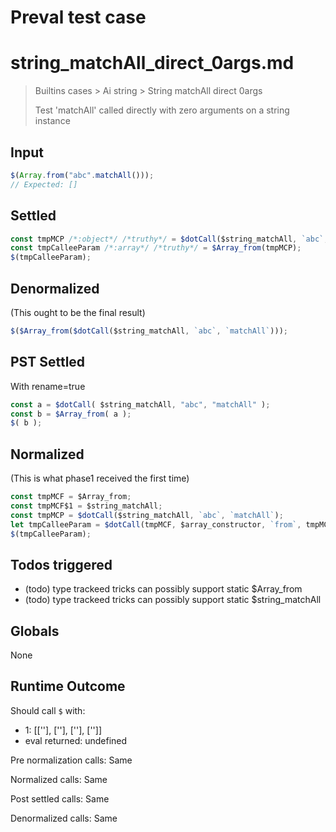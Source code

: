 # Preval test case

# string_matchAll_direct_0args.md

> Builtins cases > Ai string > String matchAll direct 0args
>
> Test 'matchAll' called directly with zero arguments on a string instance

## Input

`````js filename=intro
$(Array.from("abc".matchAll()));
// Expected: []
`````


## Settled


`````js filename=intro
const tmpMCP /*:object*/ /*truthy*/ = $dotCall($string_matchAll, `abc`, `matchAll`);
const tmpCalleeParam /*:array*/ /*truthy*/ = $Array_from(tmpMCP);
$(tmpCalleeParam);
`````


## Denormalized
(This ought to be the final result)

`````js filename=intro
$($Array_from($dotCall($string_matchAll, `abc`, `matchAll`)));
`````


## PST Settled
With rename=true

`````js filename=intro
const a = $dotCall( $string_matchAll, "abc", "matchAll" );
const b = $Array_from( a );
$( b );
`````


## Normalized
(This is what phase1 received the first time)

`````js filename=intro
const tmpMCF = $Array_from;
const tmpMCF$1 = $string_matchAll;
const tmpMCP = $dotCall($string_matchAll, `abc`, `matchAll`);
let tmpCalleeParam = $dotCall(tmpMCF, $array_constructor, `from`, tmpMCP);
$(tmpCalleeParam);
`````


## Todos triggered


- (todo) type trackeed tricks can possibly support static $Array_from
- (todo) type trackeed tricks can possibly support static $string_matchAll


## Globals


None


## Runtime Outcome


Should call `$` with:
 - 1: [[''], [''], [''], ['']]
 - eval returned: undefined

Pre normalization calls: Same

Normalized calls: Same

Post settled calls: Same

Denormalized calls: Same
